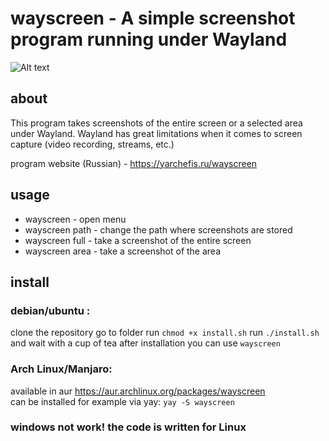 # wayscreen - A simple screenshot program running under Wayland

![Alt text](https://yarchefis.ru/static/img/wayscreen.png)

## about
This program takes screenshots of the entire screen or a selected area under Wayland.
Wayland has great limitations when it comes to screen capture (video recording, streams, etc.)

program website (Russian) - https://yarchefis.ru/wayscreen

## usage
- wayscreen - open menu
- wayscreen path - change the path where screenshots are stored
- wayscreen full - take a screenshot of the entire screen
- wayscreen area - take a screenshot of the area

## install
### debian/ubuntu :
clone the repository
go to folder
run `chmod +x install.sh`
run `./install.sh` and wait with a cup of tea
after installation you can use `wayscreen`

### Arch Linux/Manjaro:
available in aur https://aur.archlinux.org/packages/wayscreen    
can be installed for example via yay: `yay -S wayscreen`

### windows not work! the code is written for Linux
